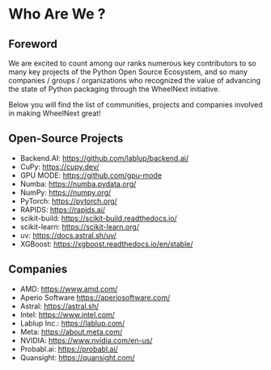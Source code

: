 
# Who Are We ?

## Foreword

We are excited to count among our ranks numerous key contributors to so many key projects of the Python Open Source
Ecosystem, and so many companies / groups / organizations who recognized the value of advancing the state of Python
packaging through the WheelNext initiative.

Below you will find the list of communities, projects and companies involved in making WheelNext great!

## Open-Source Projects

- Backend.AI: <https://github.com/lablup/backend.ai/>
- CuPy: <https://cupy.dev/>
- GPU MODE: <https://github.com/gpu-mode>
- Numba: <https://numba.pydata.org/>
- NumPy: <https://numpy.org/>
- PyTorch: <https://pytorch.org/>
- RAPIDS: <https://rapids.ai/>
- scikit-build: <https://scikit-build.readthedocs.io/>
- scikit-learn: <https://scikit-learn.org/>
- uv: <https://docs.astral.sh/uv/>
- XGBoost: <https://xgboost.readthedocs.io/en/stable/>

## Companies

- AMD: <https://www.amd.com/>
- Aperio Software <https://aperiosoftware.com/>
- Astral: <https://astral.sh/>
- Intel: <https://www.intel.com/>
- Lablup Inc.: <https://lablup.com/>
- Meta: <https://about.meta.com/>
- NVIDIA: <https://www.nvidia.com/en-us/>
- Probabl.ai: <https://probabl.ai/>
- Quansight: <https://quansight.com/>

